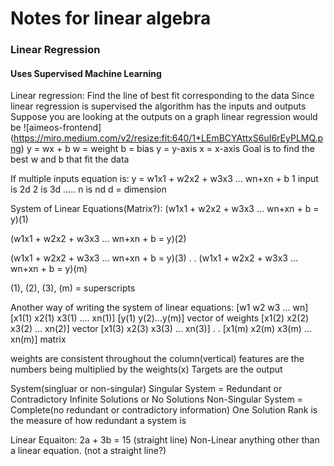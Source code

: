 # Notes for linear algebra

### Linear Regression
#### Uses Supervised Machine Learning
Linear regression: Find the line of best fit corresponding to the data
Since linear regression is supervised the algorithm has the inputs and outputs
Suppose you are looking at the outputs on a graph linear regression would be
![aimeos-frontend] (https://miro.medium.com/v2/resize:fit:640/1*LEmBCYAttxS6uI6rEyPLMQ.png)
y = wx + b
w = weight
b = bias
y = y-axis
x = x-axis
Goal is to find the best w and b that fit the data

If multiple inputs equation is:
y = w1x1 + w2x2 + w3x3 ... wn+xn + b
1 input is 2d 2 is 3d ..... n is nd
d = dimension

System of Linear Equations(Matrix?):
(w1x1 + w2x2 + w3x3 ... wn+xn + b = y)(1)

(w1x1 + w2x2 + w3x3 ... wn+xn + b = y)(2)

(w1x1 + w2x2 + w3x3 ... wn+xn + b = y)(3)
            .
            .
(w1x1 + w2x2 + w3x3 ... wn+xn + b = y)(m)

(1), (2), (3), (m) = superscripts

Another way of writing the system of linear equations:
[w1 w2 w3 ... wn]  [x1(1) x2(1) x3(1) .... xn(1)] [y(1)  y(2)...y(m)]
vector of weights  [x1(2) x2(2) x3(2) ... xn(2)]        vector
                   [x1(3) x2(3) x3(3) ... xn(3)]
                        .
                        .
                   [x1(m) x2(m) x3(m) ... xn(m)]
                            matrix

weights are consistent throughout the column(vertical)
features are the numbers being multiplied by the weights(x)
Targets are the output

System(singluar or non-singular)
Singular System = Redundant or Contradictory Infinite Solutions or No Solutions
Non-Singular System = Complete(no redundant or contradictory information) One Solution
Rank is the measure of how redundant a system is

Linear Equaiton: 2a + 3b = 15 (straight line)
Non-Linear anything other than a linear equation. (not a straight line?)

